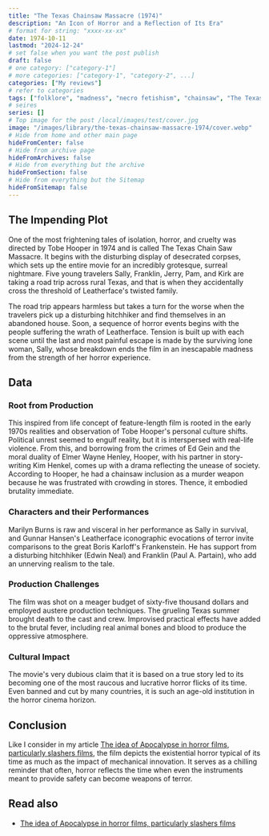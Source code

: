 ```yaml
---
title: "The Texas Chainsaw Massacre (1974)"
description: "An Icon of Horror and a Reflection of Its Era"
# format for string: "xxxx-xx-xx"
date: 1974-10-11
lastmod: "2024-12-24"
# set false when you want the post publish
draft: false
# one category: ["category-1"]
# more categories: ["category-1", "category-2", ...]
categories: ["My reviews"]
# refer to categories
tags: ["folklore", "madness", "necro fetishism", "chainsaw", "The Texas Chain Saw Massacre"]
# seires
series: []
# Top image for the post /local/images/test/cover.jpg
image: "/images/library/the-texas-chainsaw-massacre-1974/cover.webp"
# Hide from home and other main page
hideFromCenter: false
# Hide from archive page
hideFromArchives: false
# Hide from everything but the archive
hideFromSection: false
# Hide from everything but the Sitemap
hideFromSitemap: false
---
```

## The Impending Plot

One of the most frightening tales of isolation, horror, and cruelty was directed by Tobe Hooper in 1974 and is called The Texas Chain Saw Massacre. It begins with the disturbing display of desecrated corpses, which sets up the entire movie for an incredibly grotesque, surreal nightmare. Five young travelers Sally, Franklin, Jerry, Pam, and Kirk are taking a road trip across rural Texas, and that is when they accidentally cross the threshold of Leatherface's twisted family.

The road trip appears harmless but takes a turn for the worse when the travelers pick up a disturbing hitchhiker and find themselves in an abandoned house. Soon, a sequence of horror events begins with the people suffering the wrath of Leatherface. Tension is built up with each scene until the last and most painful escape is made by the surviving lone woman, Sally, whose breakdown ends the film in an inescapable madness from the strength of her horror experience.

## Data

### Root from Production

This inspired from life concept of feature-length film is rooted in the early 1970s realities and observation of Tobe Hooper's personal culture shifts. Political unrest seemed to engulf reality, but it is interspersed with real-life violence. From this, and borrowing from the crimes of Ed Gein and the moral duality of Elmer Wayne Henley, Hooper, with his partner in story-writing Kim Henkel, comes up with a drama reflecting the unease of society. According to Hooper, he had a chainsaw inclusion as a murder weapon because he was frustrated with crowding in stores. Thence, it embodied brutality immediate.

### Characters and their Performances

Marilyn Burns is raw and visceral in her performance as Sally in survival, and Gunnar Hansen's Leatherface iconographic evocations of terror invite comparisons to the great Boris Karloff's Frankenstein. He has support from a disturbing hitchhiker (Edwin Neal) and Franklin (Paul A. Partain), who add an unnerving realism to the tale.

### Production Challenges

The film was shot on a meager budget of sixty-five thousand dollars and employed austere production techniques. The grueling Texas summer brought death to the cast and crew. Improvised practical effects have added to the brutal fever, including real animal bones and blood to produce the oppressive atmosphere.

### Cultural Impact

The movie's very dubious claim that it is based on a true story led to its becoming one of the most raucous and lucrative horror flicks of its time. Even banned and cut by many countries, it is such an age-old institution in the horror cinema horizon.

## Conclusion

Like I consider in my article <a href="/articles/the-idea-of-apocalypse-in-horror-films-particularly-slashers-films/" target="_blank">The idea of Apocalypse in horror films, particularly slashers films</a>, the film depicts the existential horror typical of its time as much as the impact of mechanical innovation. It serves as a chilling reminder that often, horror reflects the time when even the instruments meant to provide safety can become weapons of terror.

## Read also
<div class="content-block" style="border: none;">
	<div class="content-list-col">
		<ul>
			<li><a href="/articles/the-idea-of-apocalypse-in-horror-films-particularly-slashers-films/" target="_blank">
				The idea of Apocalypse in horror films, particularly slashers films
			</a></li>
		</ul>
	</div>
</div>